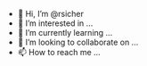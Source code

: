 - 👋 Hi, I’m @rsicher
- 👀 I’m interested in ...
- 🌱 I’m currently learning ...
- 💞️ I’m looking to collaborate on ...
- 📫 How to reach me ...

<!---
rsicher/rsicher is a ✨ special ✨ repository because its `README.md` (this file) appears on your GitHub profile.
You can click the Preview link to take a look at your changes.
--->
